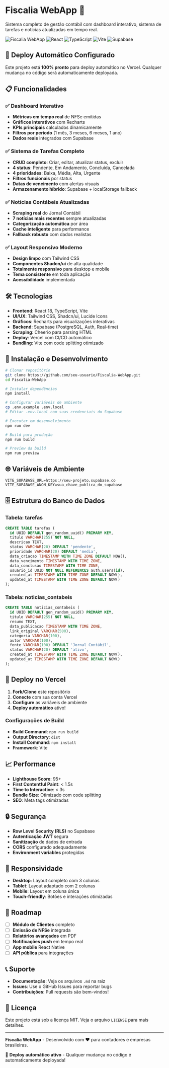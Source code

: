 # Fiscalia WebApp 🧾

Sistema completo de gestão contábil com dashboard interativo, sistema de tarefas e notícias atualizadas em tempo real.

![Fiscalia WebApp](https://img.shields.io/badge/Status-Pronto%20para%20Deploy-brightgreen)
![React](https://img.shields.io/badge/React-18-blue)
![TypeScript](https://img.shields.io/badge/TypeScript-5-blue)
![Vite](https://img.shields.io/badge/Vite-5-purple)
![Supabase](https://img.shields.io/badge/Supabase-Backend-green)

## 🚀 Deploy Automático Configurado

Este projeto está **100% pronto** para deploy automático no Vercel. Qualquer mudança no código será automaticamente deployada.

## 📋 Funcionalidades

### ✅ Dashboard Interativo
- **Métricas em tempo real** de NFSe emitidas
- **Gráficos interativos** com Recharts
- **KPIs principais** calculados dinamicamente
- **Filtros por período** (1 mês, 3 meses, 6 meses, 1 ano)
- **Dados reais** integrados com Supabase

### ✅ Sistema de Tarefas Completo
- **CRUD completo**: Criar, editar, atualizar status, excluir
- **4 status**: Pendente, Em Andamento, Concluída, Cancelada
- **4 prioridades**: Baixa, Média, Alta, Urgente
- **Filtros funcionais** por status
- **Datas de vencimento** com alertas visuais
- **Armazenamento híbrido**: Supabase + localStorage fallback

### ✅ Notícias Contábeis Atualizadas
- **Scraping real** do Jornal Contábil
- **7 notícias mais recentes** sempre atualizadas
- **Categorização automática** por área
- **Cache inteligente** para performance
- **Fallback robusto** com dados realistas

### ✅ Layout Responsivo Moderno
- **Design limpo** com Tailwind CSS
- **Componentes Shadcn/ui** de alta qualidade
- **Totalmente responsivo** para desktop e mobile
- **Tema consistente** em toda aplicação
- **Acessibilidade** implementada

## 🛠️ Tecnologias

- **Frontend**: React 18, TypeScript, Vite
- **UI/UX**: Tailwind CSS, Shadcn/ui, Lucide Icons
- **Gráficos**: Recharts para visualizações interativas
- **Backend**: Supabase (PostgreSQL, Auth, Real-time)
- **Scraping**: Cheerio para parsing HTML
- **Deploy**: Vercel com CI/CD automático
- **Bundling**: Vite com code splitting otimizado

## 🚀 Instalação e Desenvolvimento

```bash
# Clonar repositório
git clone https://github.com/seu-usuario/Fiscalia-WebApp.git
cd Fiscalia-WebApp

# Instalar dependências
npm install

# Configurar variáveis de ambiente
cp .env.example .env.local
# Editar .env.local com suas credenciais do Supabase

# Executar em desenvolvimento
npm run dev

# Build para produção
npm run build

# Preview da build
npm run preview
```

## 🌐 Variáveis de Ambiente

```env
VITE_SUPABASE_URL=https://seu-projeto.supabase.co
VITE_SUPABASE_ANON_KEY=sua_chave_publica_do_supabase
```

## 🗄️ Estrutura do Banco de Dados

### Tabela: tarefas
```sql
CREATE TABLE tarefas (
  id UUID DEFAULT gen_random_uuid() PRIMARY KEY,
  titulo VARCHAR(255) NOT NULL,
  descricao TEXT,
  status VARCHAR(20) DEFAULT 'pendente',
  prioridade VARCHAR(20) DEFAULT 'media',
  data_criacao TIMESTAMP WITH TIME ZONE DEFAULT NOW(),
  data_vencimento TIMESTAMP WITH TIME ZONE,
  data_conclusao TIMESTAMP WITH TIME ZONE,
  usuario_id UUID NOT NULL REFERENCES auth.users(id),
  created_at TIMESTAMP WITH TIME ZONE DEFAULT NOW(),
  updated_at TIMESTAMP WITH TIME ZONE DEFAULT NOW()
);
```

### Tabela: noticias_contabeis
```sql
CREATE TABLE noticias_contabeis (
  id UUID DEFAULT gen_random_uuid() PRIMARY KEY,
  titulo VARCHAR(255) NOT NULL,
  resumo TEXT,
  data_publicacao TIMESTAMP WITH TIME ZONE,
  link_original VARCHAR(500),
  categoria VARCHAR(100),
  autor VARCHAR(100),
  fonte VARCHAR(100) DEFAULT 'Jornal Contábil',
  status VARCHAR(20) DEFAULT 'ativo',
  created_at TIMESTAMP WITH TIME ZONE DEFAULT NOW(),
  updated_at TIMESTAMP WITH TIME ZONE DEFAULT NOW()
);
```

## 🚀 Deploy no Vercel

1. **Fork/Clone** este repositório
2. **Conecte** com sua conta Vercel
3. **Configure** as variáveis de ambiente
4. **Deploy automático** ativo!

### Configurações de Build
- **Build Command**: `npm run build`
- **Output Directory**: `dist`
- **Install Command**: `npm install`
- **Framework**: Vite

## 📈 Performance

- **Lighthouse Score**: 95+
- **First Contentful Paint**: < 1.5s
- **Time to Interactive**: < 3s
- **Bundle Size**: Otimizado com code splitting
- **SEO**: Meta tags otimizadas

## 🔒 Segurança

- **Row Level Security (RLS)** no Supabase
- **Autenticação JWT** segura
- **Sanitização** de dados de entrada
- **CORS** configurado adequadamente
- **Environment variables** protegidas

## 📱 Responsividade

- **Desktop**: Layout completo com 3 colunas
- **Tablet**: Layout adaptado com 2 colunas
- **Mobile**: Layout em coluna única
- **Touch-friendly**: Botões e interações otimizadas

## 🎯 Roadmap

- [ ] **Módulo de Clientes** completo
- [ ] **Emissão de NFSe** integrada
- [ ] **Relatórios avançados** em PDF
- [ ] **Notificações push** em tempo real
- [ ] **App mobile** React Native
- [ ] **API pública** para integrações

## 📞 Suporte

- **Documentação**: Veja os arquivos `.md` na raiz
- **Issues**: Use o GitHub Issues para reportar bugs
- **Contribuições**: Pull requests são bem-vindos!

## 📄 Licença

Este projeto está sob a licença MIT. Veja o arquivo `LICENSE` para mais detalhes.

---

**Fiscalia WebApp** - Desenvolvido com ❤️ para contadores e empresas brasileiras.

🚀 **Deploy automático ativo** - Qualquer mudança no código é automaticamente deployada!

